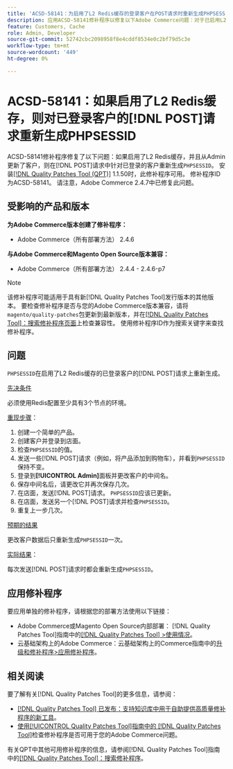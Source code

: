 ```yaml
---
title: 'ACSD-58141：为启用了L2 Redis缓存的登录客户在POST请求时重新生成PHPSESSID'
description: 应用ACSD-58141修补程序以修复以下Adobe Commerce问题：对于已启用L2 Redis缓存的登录客户，在店面区域的POST请求上重新生成“PHPSESSID”，并且通过Admin更新该客户。
feature: Customers, Cache
role: Admin, Developer
source-git-commit: 52742cbc2098958f8e4cddf8534e0c2bf79d5c3e
workflow-type: tm+mt
source-wordcount: '449'
ht-degree: 0%

---
```



# ACSD-58141：如果启用了L2 Redis缓存，则对已登录客户的[!DNL POST]请求重新生成PHPSESSID

ACSD-58141修补程序修复了以下问题：如果启用了L2 Redis缓存，并且从Admin更新了客户，则在[!DNL POST]请求中针对已登录的客户重新生成`PHPSESSID`。 安装[[!DNL Quality Patches Tool (QPT)]](https://experienceleague.adobe.com/en/docs/commerce-knowledge-base/kb/announcements/commerce-announcements/magento-quality-patches-released-new-tool-to-self-serve-quality-patches) 1.1.50时，此修补程序可用。 修补程序ID为ACSD-58141。 请注意，Adobe Commerce 2.4.7中已修复此问题。

## 受影响的产品和版本

**为Adobe Commerce版本创建了修补程序：**

* Adobe Commerce（所有部署方法） 2.4.6

**与Adobe Commerce和Magento Open Source版本兼容：**

* Adobe Commerce（所有部署方法） 2.4.4 - 2.4.6-p7

>[!NOTE]
>
>该修补程序可能适用于具有新[!DNL Quality Patches Tool]发行版本的其他版本。 要检查修补程序是否与您的Adobe Commerce版本兼容，请将`magento/quality-patches`包更新到最新版本，并在[[!DNL Quality Patches Tool]：搜索修补程序页面](https://experienceleague.adobe.com/tools/commerce-quality-patches/index.html)上检查兼容性。 使用修补程序ID作为搜索关键字来查找修补程序。

## 问题

`PHPSESSID`在启用了L2 Redis缓存的已登录客户的[!DNL POST]请求上重新生成。

<u>先决条件</u>

必须使用Redis配置至少具有3个节点的环境。

<u>重现步骤</u>：

1. 创建一个简单的产品。
1. 创建客户并登录到店面。
1. 检查`PHPSESSID`的值。
1. 发送一些[!DNL POST]请求（例如，将产品添加到购物车），并看到`PHPSESSID`保持不变。
1. 登录到&#x200B;**[!UICONTROL Admin]**&#x200B;面板并更改客户的中间名。
1. 保存中间名后，请更改它并再次保存几次。
1. 在店面，发送[!DNL POST]请求。 `PHPSESSID`应该已更新。
1. 在店面，发送另一个[!DNL POST]请求并检查`PHPSESSID`。
1. 重复上一步几次。

<u>预期的结果</u>

更改客户数据后只重新生成`PHPSESSID`一次。

<u>实际结果</u>：

每次发送[!DNL POST]请求时都会重新生成`PHPSESSID`。

## 应用修补程序

要应用单独的修补程序，请根据您的部署方法使用以下链接：

* Adobe Commerce或Magento Open Source内部部署： [!DNL Quality Patches Tool]指南中的[[!DNL Quality Patches Tool] >使用情况](https://experienceleague.adobe.com/docs/commerce-operations/tools/quality-patches-tool/usage.html)。
* 云基础架构上的Adobe Commerce：云基础架构上的Commerce指南中的[升级和修补程序>应用修补程序](https://experienceleague.adobe.com/docs/commerce-cloud-service/user-guide/develop/upgrade/apply-patches.html)。

## 相关阅读

要了解有关[!DNL Quality Patches Tool]的更多信息，请参阅：

* [[!DNL Quality Patches Tool] 已发布：支持知识库中用于自助提供高质量修补程序的新工具](https://experienceleague.adobe.com/en/docs/commerce-knowledge-base/kb/announcements/commerce-announcements/magento-quality-patches-released-new-tool-to-self-serve-quality-patches)。
* [使用[!UICONTROL Quality Patches Tool]指南中的 [!DNL Quality Patches Tool]](/help/tools/quality-patches-tool/patches-available-in-qpt/check-patch-for-magento-issue-with-magento-quality-patches.md)检查修补程序是否可用于您的Adobe Commerce问题。


有关QPT中其他可用修补程序的信息，请参阅[!DNL Quality Patches Tool]指南中的[[!DNL Quality Patches Tool]：搜索修补程序](https://experienceleague.adobe.com/tools/commerce-quality-patches/index.html)。
